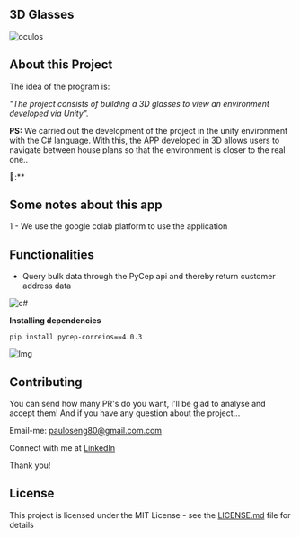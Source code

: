 ## 3D Glasses 

![oculos](https://user-images.githubusercontent.com/63813811/194685303-20c252e9-6796-4830-a748-d74e817e7d8c.png)


## About this Project

The idea of ​​the program is:

_"The project consists of building a 3D glasses to view an environment developed via Unity"._

**PS:** We carried out the development of the project in the unity environment with the C# language. With this, the APP developed in 3D allows users to navigate between house plans so that the environment is closer to the real one..

🤩:**


## Some notes about this app

1 - We use the google colab platform to use the application

## Functionalities

- Query bulk data through the PyCep api and thereby return customer address data  



![c#](https://user-images.githubusercontent.com/63813811/194780099-47199cbd-01b5-491d-83eb-38fb6a968d26.png)
   


**Installing dependencies**


```
pip install pycep-correios==4.0.3
```
 ![Img](https://github.com/steniowagner/mindCast/assets/63813811/46842741-3b16-4ed8-bb08-30cbd75e59d9)




## Contributing

You can send how many PR's do you want, I'll be glad to analyse and accept them! And if you have any question about the project...

Email-me: pauloseng80@gmail.com.com

Connect with me at [LinkedIn](https://www.linkedin.com/in/pauloroch/)

Thank you!

## License

This project is licensed under the MIT License - see the [LICENSE.md](https://github.com/paul0rocha/mindCast/blob/master/LICENSE) file for details

